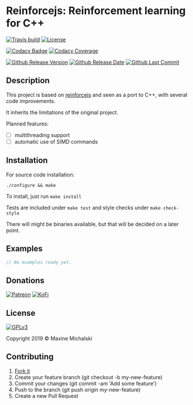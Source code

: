 # Reinforcejs: Reinforcement learning for C++

[![Travis build](https://img.shields.io/travis/maxine-red/reinforcepp.svg)](https://travis-ci.org/maxine-red/reinforcepp)
[![License](https://img.shields.io/github/license/maxine-red/reinforcepp.svg)](https://github.com/maxine-red/reinforcepp/blob/master/LICENSE)

[![Codacy Badge](https://img.shields.io/codacy/grade/1c200b70046c41b6a6a08968bf87f003.svg)](https://www.codacy.com/app/maxine-red/reinforcepp?utm_source=github.com&amp;utm_medium=referral&amp;utm_content=maxine-red/reinforcepp&amp;utm_campaign=Badge_Grade)
[![Codacy Coverage](https://img.shields.io/codacy/coverage/1c200b70046c41b6a6a08968bf87f003.svg)](https://www.codacy.com/app/maxine-red/reinforcepp?utm_source=github.com&utm_medium=referral&utm_content=maxine-red/reinforcepp&utm_campaign=Badge_Coverage)

[![Github Release Version](https://img.shields.io/github/release/maxine-red/reinforcepp.svg)](https://github.com/maxine-red/reinforcepp/releases)
[![Github Release Date](https://img.shields.io/github/release-date/maxine-red/reinforcepp.svg)](https://github.com/maxine-red/reinforcepp/releases)
[![Github Last Commit](https://img.shields.io/github/last-commit/maxine-red/reinforcepp.svg)](https://github.com/maxine-red/reinforcepp)


## Description

This project is based on [reinforcejs](https://github.com/karpathy/reinforcejs)
and seen as a port to C++, with several code improvements.

It inherits the limitations of the original project.

Planned features:

- [ ] multithreading support
- [ ] automatic use of SIMD commands

## Installation

For source code installation:

`./configure && make`

To install, just run `make install`

Tests are included under `make test` and style checks under `make check-style`

There will might be binaries available, but that will be decided on a later
point.

## Examples

```c++
// No examples ready yet.
```

## Donations

[![Patreon](https://img.shields.io/badge/Patreon-donate-orange.svg)](https://www.patreon.com/maxine_red)
[![KoFi](https://img.shields.io/badge/KoFi-donate-blue.svg)](https://ko-fi.com/maxinered)

## License

[![GPLv3](https://www.gnu.org/graphics/gplv3-127x51.png)](https://www.gnu.org/licenses/gpl-3.0.en.html)

Copyright 2019 :copyright: Maxine Michalski

## Contributing

1. [Fork it](https://github.com/maxine-red/rinforce++/fork)
1. Create your feature branch (git checkout -b my-new-feature)
1. Commit your changes (git commit -am 'Add some feature')
1. Push to the branch (git push origin my-new-feature)
1. Create a new Pull Request
